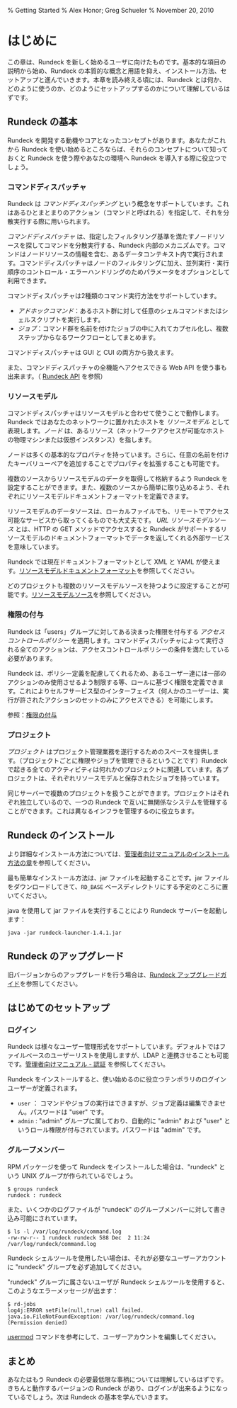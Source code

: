 % Getting Started
% Alex Honor; Greg Schueler
% November 20, 2010

# はじめに

この章は、Rundeck を新しく始めるユーザに向けたものです。基本的な項目の説明から始め、Rundeck の本質的な概念と用語を抑え、インストール方法、セットアップと進んでいきます。本章を読み終える頃には、Rundeck とは何か、どのように使うのか、どのようにセットアップするのかについて理解しているはずです。


## Rundeck の基本

Rundeck を開発する動機やコアとなったコンセプトがあります。あなたがこれから Rundeck を使い始めるところならば、それらのコンセプトについて知っておくと Rundeck を使う際やあなたの環境へ Rundeck を導入する際に役立つでしょう。


### コマンドディスパッチャ

Rundeck は *コマンドディスパッチング* という概念をサポートしています。これはあるひとまとまりのアクション（コマンドと呼ばれる）を指定して、それを分散実行する際に用いられます。


*コマンドディスパッチャ* は、指定したフィルタリング基準を満たすノードリソースを探してコマンドを分散実行する、Rundeck 内部のメカニズムです。コマンドはノードリソースの情報を含む、あるデータコンテキスト内で実行されます。コマンドディスパッチャはノードのフィルタリングに加え、並列実行・実行順序のコントロール・エラーハンドリングのためパラメータをオプションとして利用できます。

コマンドディスパッチャは2種類のコマンド実行方法をサポートしています。


* *アドホックコマンド*：あるホスト群に対して任意のシェルコマンドまたはシェルスクリプトを実行します。
* *ジョブ*：コマンド群を名前を付けたジョブの中に入れてカプセル化し、複数ステップからなるワークフローとしてまとめます。

コマンドディスパッチャは GUI と CUI の両方から扱えます。

また、コマンドディスパッチャの全機能へアクセスできる Web API を使う事も出来ます。（ [Rundeck API](../api/index.html) を参照）


### リソースモデル

コマンドディスパッチャはリソースモデルと合わせて使うことで動作します。Rundeck ではあなたのネットワークに置かれたホストを *リソースモデル* として表現します。_ノード_ は、あるリソース（ネットワークアクセスが可能なホストの物理マシンまたは仮想インスタンス）を指します。


ノードは多くの基本的なプロパティを持っています。さらに、任意の名前を付けたキーバリューペアを追加することでプロパティを拡張することも可能です。


複数のソースからリソースモデルのデータを取得して格納するよう Rundeck を設定することができます。また、複数のソースから簡単に取り込めるよう、それぞれにリソースモデルドキュメントフォーマットを定義できます。


リソースモデルのデータソースは、ローカルファイルでも、リモートでアクセス可能なサービスから取ってくるものでも大丈夫です。 *URL リソースモデルソース* とは、HTTP の GET メソッドでアクセスすると Rundeck がサポートするリソースモデルのドキュメントフォーマットでデータを返してくれる外部サービスを意味しています。


Rundeck では現在ドキュメントフォーマットとして XML と YAML が使えます。[リソースモデルドキュメントフォーマット](rundeck-basics.html#リソースモデルドキュメントフォーマット)を参照してください。


どのプロジェクトも複数のリソースモデルソースを持つように設定することが可能です。[リソースモデルソース](http://rundeck.org/docs/manual/plugins.html#resource-model-sources)を参照してください。


### 権限の付与

Rundeck は「users」グループに対してある決まった権限を付与する *アクセスコントロールポリシー* を適用します。コマンドディスパッチャによって実行される全てのアクションは、アクセスコントロールポリシーの条件を満たしている必要があります。


Rundeck は、ポリシー定義を配慮してくれるため、あるユーザー達には一部のアクションのみ使用させるよう制限する等、ロールに基づく権限を定義できます。これによりセルフサービス型のインターフェイス（何人かのユーザーは、実行が許されたアクションのセットのみにアクセスできる）を可能にします。


参照：[権限の付与](../administration/authorization.html)


### プロジェクト

 *プロジェクト* はプロジェクト管理業務を遂行するためのスペースを提供します。（プロジェクトごとに権限やジョブを管理できるということです）Rundeck で起きる全てのアクティビティは何れかのプロジェクトに関連しています。各プロジェクトは、それぞれリソースモデルと保存されたジョブを持っています。


同じサーバーで複数のプロジェクトを扱うことができます。プロジェクトはそれぞれ独立しているので、一つの Rundeck で互いに無関係なシステムを管理することができます。これは異なるインフラを管理するのに役立ちます。


## Rundeck のインストール

より詳細なインストール方法については、[管理者向けマニュアルのインストール方法の章](../administration/installation.html)を参照してください。


最も簡単なインストール方法は、jar ファイルを起動することです。jar ファイルをダウンロードしてきて、`RD_BASE` ベースディレクトリにする予定のところに置いてください。


java を使用して jar ファイルを実行することにより Rundeck サーバーを起動します：

    java -jar rundeck-launcher-1.4.1.jar

## Rundeck のアップグレード

旧バージョンからのアップグレードを行う場合は、[Rundeck アップグレードガイド](../upgrading/index.html)を参照してください。


## はじめてのセットアップ

### ログイン

Rundeck は様々なユーザー管理形式をサポートしています。デフォルトではファイルベースのユーザーリストを使用しますが、LDAP と連携させることも可能です。[管理者向けマニュアル - 認証](../administration/authentication.html) を参照してください。

Rundeck をインストールすると、使い始めるのに役立つテンポラリのログインユーザーが定義されます。


* `user` ： コマンドやジョブの実行はできますが、ジョブ定義は編集できません。パスワードは "user" です。
* `admin` : "admin" グループに属しており、自動的に "admin" および "user" というロール権限が付与されています。パスワードは "admin" です。
  
### グループメンバー

RPM パッケージを使って Rundeck をインストールした場合は、"rundeck" という UNIX グループが作られているでしょう。

    $ groups rundeck
    rundeck : rundeck

また、いくつかのログファイルが "rundeck" のグループメンバーに対して書き込み可能にされています。

    $ ls -l /var/log/rundeck/command.log
    -rw-rw-r-- 1 rundeck rundeck 588 Dec  2 11:24 /var/log/rundeck/command.log

Rundeck シェルツールを使用したい場合は、それが必要なユーザーアカウントに "rundeck" グループを必ず追加してください。

"rundeck" グループに属さないユーザが Rundeck シェルツールを使用すると、このようなエラーメッセージが出ます：

    $ rd-jobs
    log4j:ERROR setFile(null,true) call failed. java.io.FileNotFoundException: /var/log/rundeck/command.log (Permission denied)

[usermod](http://linux.die.net/man/8/usermod) コマンドを参考にして、ユーザーアカウントを編集してください。


## まとめ

あなたはもう Rundeck の必要最低限な事柄については理解しているはずです。きちんと動作するバージョンの Rundeck があり、ログインが出来るようになっているでしょう。次は Rundeck の基本を学んでいきます。


